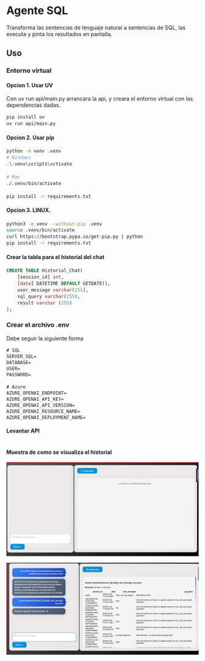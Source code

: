 # Agente SQL 
Transforma las sentencias de lenguaje natural a sentencias de SQL, las executa y pinta los resultados en pantalla.

## **Uso** 

### Entorno virtual 

#### Opcion 1. Usar UV 
Con uv run api/main.py arrancara la api, y creara el entorno virtual con las dependencias dadas. 

```bash 
pip install uv 
uv run api/main.py 
```

#### Opcion 2. Usar pip 

```bash
python -m venv .venv 
# Windows
.\.venv\scripts\activate

# Mac
./.venv/bin/activate 

pip install -r requirements.txt 
```

#### Opcion 3. LINUX. 
```bash 
python3 -m venv --without-pip .venv
source .venv/bin/activate
curl https://bootstrap.pypa.io/get-pip.py | python
pip install -r requirements.txt


```

#### Crear la tabla para el historial del chat
```sql
CREATE TABLE Historial_Chat(
	[session_id] int,
	[date] DATETIME DEFAULT GETDATE(), 
	user_message varchar(255),
	sql_query varchar(255), 
	result varchar (255)
);
```

### Crear el archivo .env 
Debe seguir la siguiente forma 

```
# SQL 
SERVER_SQL=
DATABASE=
USER=
PASSWORD=

# Azure
AZURE_OPENAI_ENDPOINT=
AZURE_OPENAI_API_KEY=
AZURE_OPENAI_API_VERSION=
AZURE_OPENAI_RESOURCE_NAME=
AZURE_OPENAI_DEPLOYMENT_NAME=
```

#### Levantar API 
```bash 

```



#### Muestra de como se visualiza el historial
![Muestra 1](static/state.png)


![Muestra 2](static/state_1.png)


